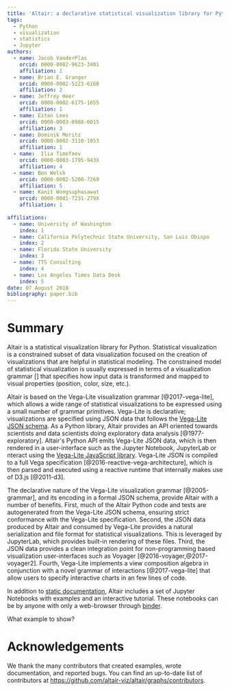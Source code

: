 ```yaml
---
title: 'Altair: a declarative statistical visualization library for Python'
tags:
  - Python
  - visualization
  - statistics
  - Jupyter
authors:
  - name: Jacob VanderPlas
    orcid: 0000-0002-9623-3401
    affiliation: 1
  - name: Brian E. Granger
    orcid: 0000-0002-5223-6168
    affiliation: 2
  - name: Jeffrey Heer
    orcid: 0000-0002-6175-1655
    affiliation: 1
  - name: Eitan Lees
    orcid: 0000-0003-0988-6015
    affiliation: 3
  - name: Dominik Moritz
    orcid: 0000-0002-3110-1053
    affiliation: 1
  - name:  Ilia Timofeev
    orcid: 0000-0003-1795-943X
    affiliation: 4
  - name: Ben Welsh
    orcid: 0000-0002-5200-7269
    affiliation: 5
  - name: Kanit Wongsuphasawat
    orcid: 0000-0001-7231-279X
    affiliation: 1
    
affiliations:
  - name: University of Washington
    index: 1
  - name: California Polytechnic State University, San Luis Obispo
    index: 2
  - name: Florida State University
    index: 3
  - name: TTS Consulting
    index: 4
  - name: Los Angeles Times Data Desk
    index: 5
date: 07 August 2018
bibliography: paper.bib
---
```


# Summary

Altair is a statistical visualization library for Python.
Statistical visualization is a constrained subset of data visualization focused on the creation of visualizations
that are helpful in statistical modeling. The constrained model of statistical visualization is usually expressed
in terms of a visualization grammar [] that specifies how input data is transformed and mapped to visual properties
(position, color, size, etc.).

Altair is based on the Vega-Lite visualization grammar [@2017-vega-lite], which allows a wide range of statistical
visualizations to be expressed using a small number of grammar primitives. Vega-Lite is declarative; visualizations
are specified using JSON data that follows the [Vega-Lite JSON schema](https://github.com/vega/schema).
As a Python library, Altair provides an API oriented towards scientists and data scientists doing exploratory data
analysis [@1977-exploratory]. Altair's Python API emits Vega-Lite JSON data, which is then rendered in a user-interface
such as the Jupyter Notebook, JupyterLab or nteract using the
[Vega-Lite JavaScript library](https://vega.github.io/vega-lite/). Vega-Lite JSON is compiled to a full Vega
specification [@2016-reactive-vega-architecture], which is then parsed and executed using a reactive runtime that
internally makes use of D3.js [@2011-d3].

The declarative nature of the Vega-Lite visualization grammar [@2005-grammar], and its encoding in a formal JSON schema,
provide Altair with a number of benefits. First, much of the Altair Python code and tests are autogenerated
from the Vega-Lite JSON schema, ensuring strict conformance with the Vega-Lite specification. Second, the JSON data
produced by Altair and consumed by Vega-Lite provides a natural serialization and file format for statistical
visualizations. This is leveraged by JupyterLab, which provides built-in rendering of these files. Third, the JSON data 
provides a clean integration point for non-programming based visualization user-interfaces such as Voyager
[@2016-voyager,@2017-voyager2]. Fourth, Vega-Lite implements a view composition algebra in conjunction with a novel
grammar of interactions [@2017-vega-lite] that allow users to specify interactive charts in an few lines of code.

In addition to [static documentation](https://altair-viz.github.io/), Altair includes a set of Jupyter Notebooks with
examples and an interactive tutorial. These notebooks can be by anyone with only a web-browser through
[binder](https://mybinder.org/).

What example to show?

# Acknowledgements

We thank the many contributors that created examples, wrote documentation, and reported bugs. You can find an up-to-date
list of contributors at https://github.com/altair-viz/altair/graphs/contributors.
